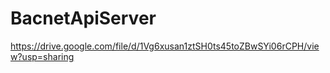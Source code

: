 # BacnetApiServer




https://drive.google.com/file/d/1Vg6xusan1ztSH0ts45toZBwSYi06rCPH/view?usp=sharing

